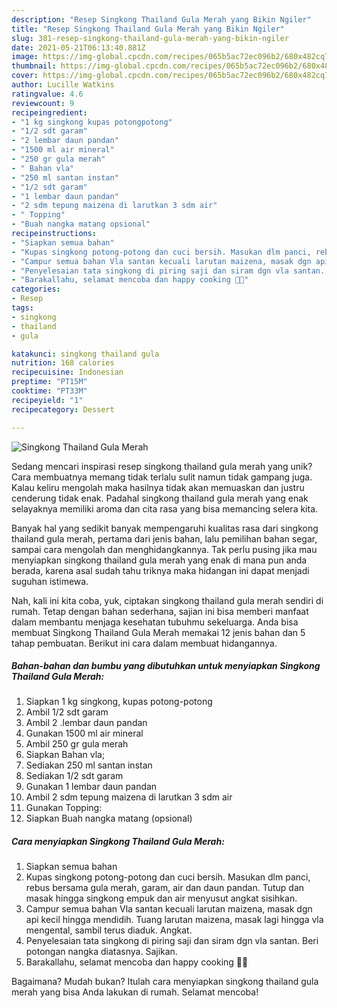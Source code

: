 ```yaml
---
description: "Resep Singkong Thailand Gula Merah yang Bikin Ngiler"
title: "Resep Singkong Thailand Gula Merah yang Bikin Ngiler"
slug: 381-resep-singkong-thailand-gula-merah-yang-bikin-ngiler
date: 2021-05-21T06:13:40.881Z
image: https://img-global.cpcdn.com/recipes/065b5ac72ec096b2/680x482cq70/singkong-thailand-gula-merah-foto-resep-utama.jpg
thumbnail: https://img-global.cpcdn.com/recipes/065b5ac72ec096b2/680x482cq70/singkong-thailand-gula-merah-foto-resep-utama.jpg
cover: https://img-global.cpcdn.com/recipes/065b5ac72ec096b2/680x482cq70/singkong-thailand-gula-merah-foto-resep-utama.jpg
author: Lucille Watkins
ratingvalue: 4.6
reviewcount: 9
recipeingredient:
- "1 kg singkong kupas potongpotong"
- "1/2 sdt garam"
- "2 lembar daun pandan"
- "1500 ml air mineral"
- "250 gr gula merah"
- " Bahan vla"
- "250 ml santan instan"
- "1/2 sdt garam"
- "1 lembar daun pandan"
- "2 sdm tepung maizena di larutkan 3 sdm air"
- " Topping"
- "Buah nangka matang opsional"
recipeinstructions:
- "Siapkan semua bahan"
- "Kupas singkong potong-potong dan cuci bersih. Masukan dlm panci, rebus bersama gula merah, garam, air dan daun pandan. Tutup dan masak hingga singkong empuk dan air menyusut angkat sisihkan."
- "Campur semua bahan Vla santan kecuali larutan maizena, masak dgn api kecil hingga mendidih. Tuang larutan maizena, masak lagi hingga vla mengental, sambil terus diaduk. Angkat."
- "Penyelesaian tata singkong di piring saji dan siram dgn vla santan. Beri potongan nangka diatasnya. Sajikan."
- "Barakallahu, selamat mencoba dan happy cooking 🤗😘"
categories:
- Resep
tags:
- singkong
- thailand
- gula

katakunci: singkong thailand gula 
nutrition: 168 calories
recipecuisine: Indonesian
preptime: "PT15M"
cooktime: "PT33M"
recipeyield: "1"
recipecategory: Dessert

---
```



![Singkong Thailand Gula Merah](https://img-global.cpcdn.com/recipes/065b5ac72ec096b2/680x482cq70/singkong-thailand-gula-merah-foto-resep-utama.jpg)

Sedang mencari inspirasi resep singkong thailand gula merah yang unik? Cara membuatnya memang tidak terlalu sulit namun tidak gampang juga. Kalau keliru mengolah maka hasilnya tidak akan memuaskan dan justru cenderung tidak enak. Padahal singkong thailand gula merah yang enak selayaknya memiliki aroma dan cita rasa yang bisa memancing selera kita.

Banyak hal yang sedikit banyak mempengaruhi kualitas rasa dari singkong thailand gula merah, pertama dari jenis bahan, lalu pemilihan bahan segar, sampai cara mengolah dan menghidangkannya. Tak perlu pusing jika mau menyiapkan singkong thailand gula merah yang enak di mana pun anda berada, karena asal sudah tahu triknya maka hidangan ini dapat menjadi suguhan istimewa.




Nah, kali ini kita coba, yuk, ciptakan singkong thailand gula merah sendiri di rumah. Tetap dengan bahan sederhana, sajian ini bisa memberi manfaat dalam membantu menjaga kesehatan tubuhmu sekeluarga. Anda bisa membuat Singkong Thailand Gula Merah memakai 12 jenis bahan dan 5 tahap pembuatan. Berikut ini cara dalam membuat hidangannya.

<!--inarticleads1-->

##### Bahan-bahan dan bumbu yang dibutuhkan untuk menyiapkan Singkong Thailand Gula Merah:

1. Siapkan 1 kg singkong, kupas potong-potong
1. Ambil 1/2 sdt garam
1. Ambil 2 .lembar daun pandan
1. Gunakan 1500 ml air mineral
1. Ambil 250 gr gula merah
1. Siapkan  Bahan vla;
1. Sediakan 250 ml santan instan
1. Sediakan 1/2 sdt garam
1. Gunakan 1 lembar daun pandan
1. Ambil 2 sdm tepung maizena di larutkan 3 sdm air
1. Gunakan  Topping:
1. Siapkan Buah nangka matang (opsional)




<!--inarticleads2-->

##### Cara menyiapkan Singkong Thailand Gula Merah:

1. Siapkan semua bahan
1. Kupas singkong potong-potong dan cuci bersih. Masukan dlm panci, rebus bersama gula merah, garam, air dan daun pandan. Tutup dan masak hingga singkong empuk dan air menyusut angkat sisihkan.
1. Campur semua bahan Vla santan kecuali larutan maizena, masak dgn api kecil hingga mendidih. Tuang larutan maizena, masak lagi hingga vla mengental, sambil terus diaduk. Angkat.
1. Penyelesaian tata singkong di piring saji dan siram dgn vla santan. Beri potongan nangka diatasnya. Sajikan.
1. Barakallahu, selamat mencoba dan happy cooking 🤗😘




Bagaimana? Mudah bukan? Itulah cara menyiapkan singkong thailand gula merah yang bisa Anda lakukan di rumah. Selamat mencoba!

